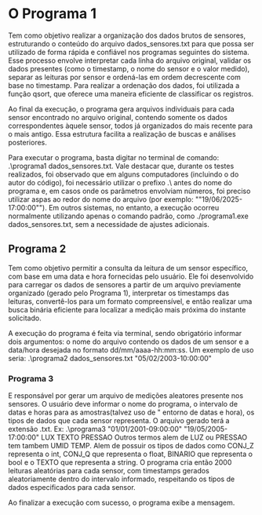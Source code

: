 # O Programa 1

Tem como objetivo realizar a organização dos dados brutos de sensores, estruturando o conteúdo do arquivo dados_sensores.txt para que possa ser utilizado de forma rápida e confiável nos programas seguintes do sistema. Esse processo envolve interpretar cada linha do arquivo original, validar os dados presentes (como o timestamp, o nome do sensor e o valor medido), separar as leituras por sensor e ordená-las em ordem decrescente com base no timestamp. Para realizar a ordenação dos dados, foi utilizada a função qsort, que oferece uma maneira eficiente de classificar os registros.

Ao final da execução, o programa gera arquivos individuais para cada sensor  encontrado no arquivo original, contendo somente os dados correspondentes àquele sensor, todos já organizados do mais recente para o mais antigo. Essa estrutura facilita a realização de buscas e análises posteriores.

Para executar o programa, basta digitar no terminal de comando: .\programa1 dados_sensores.txt. Vale destacar que, durante os testes realizados, foi observado que em alguns computadores (incluindo o do autor do código), foi necessário utilizar o prefixo .\ antes do nome do programa e, em casos onde os parâmetros envolviam números, foi preciso utilizar aspas ao redor do nome do arquivo (por exemplo: ""19/06/2025-17:00:00""). Em outros sistemas, no entanto, a execução ocorreu normalmente utilizando apenas o comando padrão, como ./programa1.exe dados_sensores.txt, sem a necessidade de ajustes adicionais.


## Programa 2

Tem como objetivo permitir a consulta da leitura de um sensor específico, com base em uma data e hora fornecidas pelo usuário. Ele foi desenvolvido para carregar os dados de sensores a partir de um arquivo previamente organizado (gerado pelo Programa 1), interpretar os timestamps das leituras, convertê-los para um formato compreensível, e então realizar uma busca binária eficiente para localizar a medição mais próxima do instante solicitado.

A execução do programa é feita via terminal, sendo obrigatório informar dois argumentos: o nome do arquivo contendo os dados de um sensor e a data/hora desejada no formato dd/mm/aaaa-hh:mm:ss. Um exemplo de uso seria: .\programa2 dados_sensores.txt "05/02/2003-10:00:00"

### Programa 3

E responsável por gerar um arquivo de medições aleatores presente nos sensores. O usuário deve informar o nome do programa, o intervalo de datas e horas para as amostras(talvez uso de " entorno de datas e hora), os tipos de dados que cada sensor representa. O arquivo gerado terá a extensão .txt. 
Ex: .\programa3 "01/01/2001-09:00:00" "19/05/2005-17:00:00" LUX TEXTO PRESSAO
Outros termos alem de LUZ ou PRESSAO tem tambem UMID TEMP.
Alem de possuir os tipos de dados como CONJ_Z representa o int, CONJ_Q que representa o float, BINARIO que representa o bool e o TEXTO que representa a string.
O programa cria então 2000 leituras aleatórias para cada sensor, com timestamps gerados aleatoriamente dentro do intervalo informado, respeitando os tipos de dados especificados para cada sensor.

Ao finalizar a execução com sucesso, o programa exibe a mensagem.
